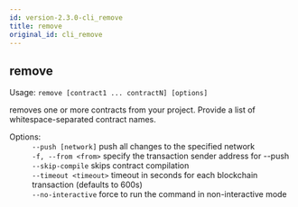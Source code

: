 ```yaml
---
id: version-2.3.0-cli_remove
title: remove
original_id: cli_remove
---
```


<div class="cli-command"><h2 class="cli-title">remove</h2><p class="cli-usage">Usage: <code>remove [contract1 ... contractN] [options]</code></p><p>removes one or more contracts from your project. Provide a list of whitespace-separated contract names.<br/></p><dl><dt><span>Options:</span></dt><dd><div><code>--push [network]</code> push all changes to the specified network</div><div><code>-f, --from &lt;from&gt;</code> specify the transaction sender address for --push</div><div><code>--skip-compile</code> skips contract compilation</div><div><code>--timeout &lt;timeout&gt;</code> timeout in seconds for each blockchain transaction (defaults to 600s)</div><div><code>--no-interactive</code> force to run the command in non-interactive mode</div></dd></dl></div>
